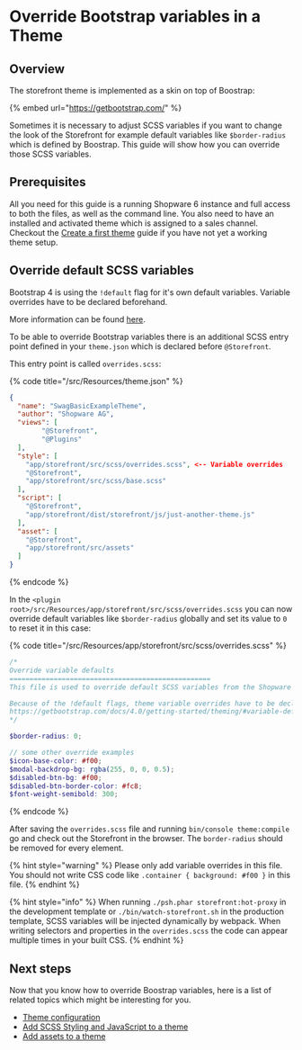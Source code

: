 # Override Bootstrap variables in a Theme

## Overview

The storefront theme is implemented as a skin on top of Boostrap:

<!-- markdown-link-check-disable -->
{% embed url="https://getbootstrap.com/" %}
<!-- markdown-link-check-enable -->

Sometimes it is necessary to adjust SCSS variables if you want to change the look of the Storefront for example default variables like `$border-radius` which is defined by Boostrap.
This guide will show how you can override those SCSS variables.

## Prerequisites

All you need for this guide is a running Shopware 6 instance and full access to both the files, as well as the command line. You also need to have an installed and activated theme which is assigned to a sales channel.
Checkout the [Create a first theme](./create-a-theme.md) guide if you have not yet a working theme setup.

## Override default SCSS variables

Bootstrap 4 is using the `!default` flag for it's own default variables. Variable overrides have to be declared beforehand.

More information can be found [here](https://getbootstrap.com/docs/4.0/getting-started/theming/#variable-defaults).

To be able to override Bootstrap variables there is an additional SCSS entry point defined in your `theme.json` which is declared before `@Storefront`.

This entry point is called `overrides.scss`:

{% code title="<plugin root>/src/Resources/theme.json" %}
```json
{
  "name": "SwagBasicExampleTheme",
  "author": "Shopware AG",
  "views": [
        "@Storefront",
        "@Plugins"
  ],
  "style": [
    "app/storefront/src/scss/overrides.scss", <-- Variable overrides
    "@Storefront",
    "app/storefront/src/scss/base.scss"
  ],
  "script": [
    "@Storefront",
    "app/storefront/dist/storefront/js/just-another-theme.js"
  ],
  "asset": [
    "@Storefront",
    "app/storefront/src/assets"
  ]
}
```
{% endcode %}

In the `<plugin root>/src/Resources/app/storefront/src/scss/overrides.scss` you can now override default variables like `$border-radius` globally and set its value to `0` to reset it in this case:

{% code title="<plugin root>/src/Resources/app/storefront/src/scss/overrides.scss" %}
```scss
/*
Override variable defaults
==================================================
This file is used to override default SCSS variables from the Shopware Storefront or Bootstrap.

Because of the !default flags, theme variable overrides have to be declared beforehand.
https://getbootstrap.com/docs/4.0/getting-started/theming/#variable-defaults
*/

$border-radius: 0;

// some other override examples
$icon-base-color: #f00;
$modal-backdrop-bg: rgba(255, 0, 0, 0.5);
$disabled-btn-bg: #f00;
$disabled-btn-border-color: #fc8;
$font-weight-semibold: 300;
```
{% endcode %}

After saving the `overrides.scss` file and running `bin/console theme:compile` go and check out the Storefront in the browser. The `border-radius` should be removed for every element.

{% hint style="warning" %}
Please only add variable overrides in this file. You should not write CSS code like `.container { background: #f00 }` in this file.
{% endhint %}

{% hint style="info" %}
When running `./psh.phar storefront:hot-proxy` in the development template or `./bin/watch-storefront.sh` in the production template,
SCSS variables will be injected dynamically by webpack.
When writing selectors and properties in the `overrides.scss` the code can appear multiple times in your built CSS.
{% endhint %}

## Next steps

Now that you know how to override Boostrap variables, here is a list of related topics which might be interesting for you.

* [Theme configuration](./theme-configuration.md) 
* [Add SCSS Styling and JavaScript to a theme](./add-css-js-to-theme.md) 
* [Add assets to a theme](./add-assets-to-theme.md)
